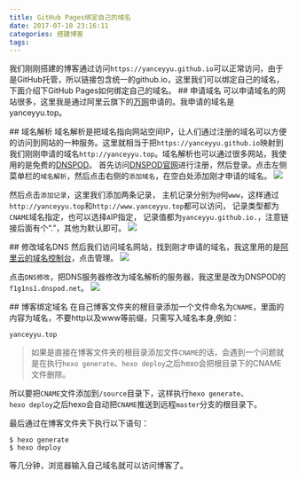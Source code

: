 ```yaml
---
title: GitHub Pages绑定自己的域名
date: 2017-07-10 23:16:11
categories: 搭建博客
tags: 
---
```

我们刚刚搭建的博客通过访问`https://yanceyyu.github.io`可以正常访问，由于是GitHub托管，所以链接包含统一的github.io，这里我们可以绑定自己的域名，下面介绍下GitHub Pages如何绑定自己的域名。
## 申请域名
可以申请域名的网站很多，这里我是通过阿里云旗下的[万网](https://wanwang.aliyun.com/)申请的。我申请的域名是yanceyyu.top。

## 域名解析
域名解析是把域名指向网站空间IP，让人们通过注册的域名可以方便的访问到网站的一种服务。这里就相当于把`https://yanceyyu.github.io`映射到我们刚刚申请的域名`http://yanceyyu.top`。域名解析也可以通过很多网站，我使用的是免费的[DNSPOD](https://www.dnspod.cn/)。
首先访问[DNSPOD官网](https://www.dnspod.cn/)进行注册，然后登录。点击左侧菜单栏的`域名解析`，然后点击右侧的`添加域名`，在空白处添加刚才申请的域名。
![](/images/addon-domain/dnspod-resolve.jpg)
<!-- more -->
然后点击`添加记录`，这里我们添加两条记录，
主机记录分别为`@`何`www`，这样通过`http://yanceyyu.top`和`http://www.yanceyyu.top`都可以访问，
记录类型都为`CNAME`域名指定，也可以选择`A`IP指定，
记录值都为`yanceyyu.github.io.`，注意链接后面有个“.”，其他为默认即可。
![](/images/addon-domain/dnspod-add-record.jpg)

## 修改域名DNS
然后我们访问域名网站，找到刚才申请的域名，我这里用的是[阿里云的域名控制台](https://netcn.console.aliyun.com/core/domain/list)，点击管理。
![](/images/addon-domain/aliyun-domain-list.jpg)

点击`DNS修改`，把DNS服务器修改为域名解析的服务器，我这里是改为DNSPOD的`f1g1ns1.dnspod.net`。
![](/images/addon-domain/aliyun-dns.jpg)

## 博客绑定域名
在自己博客文件夹的根目录添加一个文件命名为`CNAME`，里面的内容为域名，不要http以及www等前缀，只需写入域名本身,例如：
```
yanceyyu.top
```
>如果是直接在博客文件夹的根目录添加文件`CNAME`的话，会遇到一个问题就是在执行`hexo generate`、`hexo deploy`之后hexo会把根目录下的CNAME文件删除。

所以要把`CNAME`文件添加到`/source`目录下，这样执行`hexo generate`、`hexo deploy`之后hexo会自动把`CNAME`推送到远程`master`分支的根目录下。

最后通过在博客文件夹下执行以下语句：
```
$ hexo generate
$ hexo deploy
```
等几分钟，浏览器输入自己域名就可以访问博客了。
